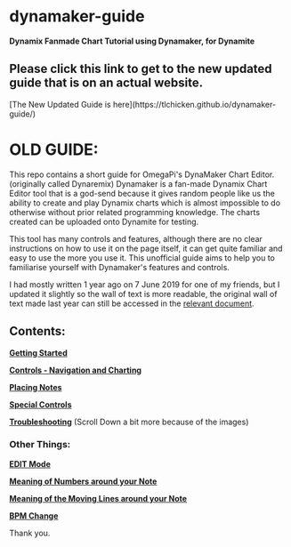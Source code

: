 <h1>dynamaker-guide</h1>

<b>Dynamix Fanmade Chart Tutorial using Dynamaker, for Dynamite</b>

<h2>Please click this link to get to the new updated guide that is on an actual website. </h2>
[The New Updated Guide is here](https://tlchicken.github.io/dynamaker-guide/)





<h1>OLD GUIDE:</h1>

This repo contains a short guide for OmegaPi's DynaMaker Chart Editor. (originally called Dynaremix)
Dynamaker is a fan-made Dynamix Chart Editor tool that is a god-send because it gives random people like us the ability to create and play Dynamix charts which is almost impossible to do otherwise without prior related programming knowledge. The charts created can be uploaded onto Dynamite for testing.

This tool has many controls and features, although there are no clear instructions on how to use it on the page itself, it can get quite familiar and easy to use the more you use it. This unofficial guide aims to help you to familiarise yourself with Dynamaker's features and controls.

I had mostly written 1 year ago on 7 June 2019 for one of my friends, but I updated it slightly so the wall of text is more readable, the original wall of text made last year can still be accessed in the [relevant document](/Contents/Old%20Guide%20v1.0.txt).


## Contents:

**[Getting Started](/Contents/Getting%20Started.md)**

**[Controls - Navigation and Charting](/Contents/Controls%20Nav.md)**

**[Placing Notes](/Contents/Placing%20Notes.md)**

**[Special Controls](/Contents/Special%20Controls.md)**

**[Troubleshooting](/Contents/Placing%20Notes.md/#Troubleshooting)** (Scroll Down a bit more because of the images)



### Other Things:

**[EDIT Mode](/Contents/Controls%20Nav.md/#edit_mode)**

**[Meaning of Numbers around your Note](/Contents/Placing%20Notes.md/#niche)**

**[Meaning of the Moving Lines around your Note](/Contents/Controls%20Nav.md/#random_stuff)**

**[BPM Change](/Contents/Special%20Controls.md/#BPM)**

Thank you.